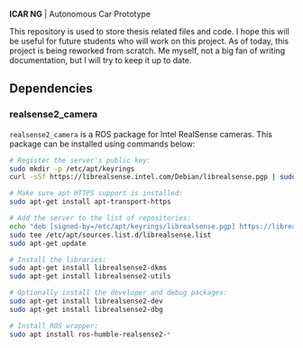 **ICAR NG** | Autonomous Car Prototype

This repository is used to store thesis related files and code. I hope this will be useful for future students who will work on this project. As of today, this project is being reworked from scratch. Me myself, not a big fan of writing documentation, but I will try to keep it up to date.

## Dependencies

### realsense2_camera

`realsense2_camera` is a ROS package for Intel RealSense cameras. This package can be installed using commands below:

```bash
# Register the server's public key:
sudo mkdir -p /etc/apt/keyrings
curl -sSf https://librealsense.intel.com/Debian/librealsense.pgp | sudo tee /etc/apt/keyrings/librealsense.pgp > /dev/null

# Make sure apt HTTPS support is installed:
sudo apt-get install apt-transport-https

# Add the server to the list of repositories:
echo "deb [signed-by=/etc/apt/keyrings/librealsense.pgp] https://librealsense.intel.com/Debian/apt-repo `lsb_release -cs` main" | \
sudo tee /etc/apt/sources.list.d/librealsense.list
sudo apt-get update

# Install the libraries:
sudo apt-get install librealsense2-dkms
sudo apt-get install librealsense2-utils

# Optionally install the developer and debug packages:
sudo apt-get install librealsense2-dev
sudo apt-get install librealsense2-dbg

# Install ROS wrapper:
sudo apt install ros-humble-realsense2-*
```
